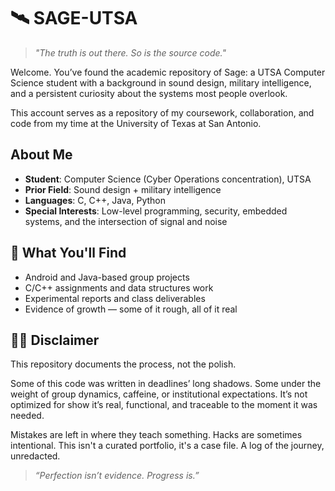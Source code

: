 # 🛰️ SAGE-UTSA

> *"The truth is out there. So is the source code."*

Welcome. You’ve found the academic repository of Sage: a UTSA Computer Science student with a background in sound design, military intelligence, and a persistent curiosity about the systems most people overlook.

This account serves as a repository of my coursework, collaboration, and code from my time at the University of Texas at San Antonio.

##  About Me

- **Student**: Computer Science (Cyber Operations concentration), UTSA
- **Prior Field**: Sound design + military intelligence
- **Languages**: C, C++, Java, Python
- **Special Interests**: Low-level programming, security, embedded systems, and the intersection of signal and noise

## 📂 What You'll Find

- Android and Java-based group projects
- C/C++ assignments and data structures work
- Experimental reports and class deliverables
- Evidence of growth — some of it rough, all of it real


## 🕵️‍♂️ Disclaimer

This repository documents the process, not the polish.

Some of this code was written in deadlines’ long shadows. Some under the weight of group dynamics, caffeine, or institutional expectations. It’s not optimized for show it’s real, functional, and traceable to the moment it was needed.

Mistakes are left in where they teach something. Hacks are sometimes intentional. This isn't a curated portfolio, it's a case file. A log of the journey, unredacted.

> *“Perfection isn’t evidence. Progress is.”*

